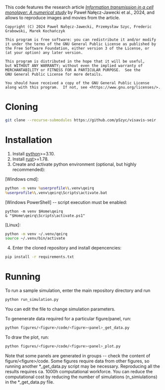 This code features the research article [_Information transmission in a cell monolayer: 
A numerical study_](https://doi.org/10.1101/2024.06.21.600012) by Paweł Nałęcz-Jawecki et al., 2024, and allows to reproduce images and
movies from the article.

    Copyright (C) 2024 Paweł Nałęcz-Jawecki, Przemysław Szyc, Frederic Grabowski, Marek Kochańczyk
    
    This program is free software: you can redistribute it and/or modify
    it under the terms of the GNU General Public License as published by
    the Free Software Foundation, either version 3 of the License, or
    (at your option) any later version.

    This program is distributed in the hope that it will be useful,
    but WITHOUT ANY WARRANTY; without even the implied warranty of
    MERCHANTABILITY or FITNESS FOR A PARTICULAR PURPOSE.  See the
    GNU General Public License for more details.

    You should have received a copy of the GNU General Public License
    along with this program.  If not, see <https://www.gnu.org/licenses/>.



# Cloning
```bash
git clone --recurse-submodules https://github.com/pSzyc/visavis-seir
```

# Installation

1. Install [python](https://www.python.org/downloads)>=3.10.
2. Install [rust](https://www.rust-lang.org/tools/install)>=1.78.
3. Create and activate python environment (optional, but highly recommended):

[Windows cmd]:
```bat
python -m venv %userprofile%\.venv\qeirq
%userprofile%\.venv\qeirq\Scripts\activate.bat
```


[Windows PowerShell] -- script execution must be enabled:
```
python -m venv $Home\qeirq
& "$Home\qeirq\Scripts\activate.ps1"
```

[Linux]:
```bash
python -m venv ~/.venv/qeirq
source ~/.venv/bin/activate
```

4. Enter the cloned repository and install depencencies:
```bash
pip install -r requirements.txt
```

# Running

To run a sample simulation, enter the main repository directory and run
```bash
python run_simulation.py
```
You can edit the file to change simulation parameters.

To genenerate data required for a particular figure/panel, run:
```bash
python figures/<figure>/code/<figure><panel>_get_data.py
```

To draw the plot, run:
```bash
python figures/<figure>/code/<figure><panel>_plot.py
```
Note that some panels are generated in groups -- check the content of figure/\<figure>/code.
Some figures require data from other figures, so running another *_get_data.py script may be necessary.
Reproducing all the results requires ca. 1000h computational workforce. 
You can reduce the computational cost by reducing the number of simulations (n_simiulations) in the *_get_data.py file.
